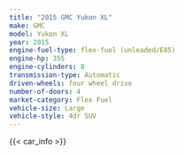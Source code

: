 ```yaml
---
title: "2015 GMC Yukon XL"
make: GMC
model: Yukon XL
year: 2015
engine-fuel-type: flex-fuel (unleaded/E85)
engine-hp: 355
engine-cylinders: 8
transmission-type: Automatic
driven-wheels: four wheel drive
number-of-doors: 4
market-category: Flex Fuel
vehicle-size: Large
vehicle-style: 4dr SUV
---
```


{{< car_info >}}

